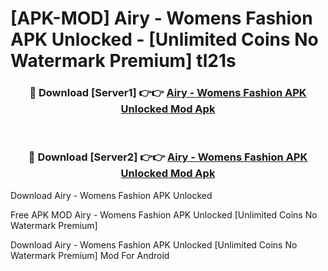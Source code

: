 # [APK-MOD] Airy - Womens Fashion APK Unlocked - [Unlimited Coins No Watermark Premium] tl21s



<div align="center">
<h3>🔴 Download [Server1] 👉👉 <a href="https://momento.my/?title=Airy_-_Womens_Fashion_APK_Unlocked">Airy - Womens Fashion APK Unlocked Mod Apk</a></h3><br>

<h3>🔴 Download [Server2] 👉👉 <a href="https://momento.my/?title=Airy_-_Womens_Fashion_APK_Unlocked">Airy - Womens Fashion APK Unlocked Mod Apk</a></h3>
</div>



Download Airy - Womens Fashion APK Unlocked 

Free APK MOD Airy - Womens Fashion APK Unlocked [Unlimited Coins No Watermark Premium]

Download Airy - Womens Fashion APK Unlocked [Unlimited Coins No Watermark Premium] Mod For Android
